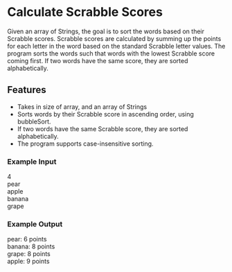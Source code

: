 # Calculate Scrabble Scores

Given an array of Strings, the goal is to sort the words based on their Scrabble scores. Scrabble scores are calculated by summing up the points for each letter in the word based on the standard Scrabble letter values.
The program sorts the words such that words with the lowest Scrabble score coming first. If two words have the same score, they are sorted alphabetically.

## Features
  
- Takes in size of array, and an array of Strings
- Sorts words by their Scrabble score in ascending order, using bubbleSort.
- If two words have the same Scrabble score, they are sorted alphabetically.
- The program supports case-insensitive sorting.

### Example Input
  
4<br>
pear<br>
apple<br>
banana<br>
grape<br>

### Example Output

pear: 6 points<br>
banana: 8 points<br>
grape: 8 points<br>
apple: 9 points<br>
